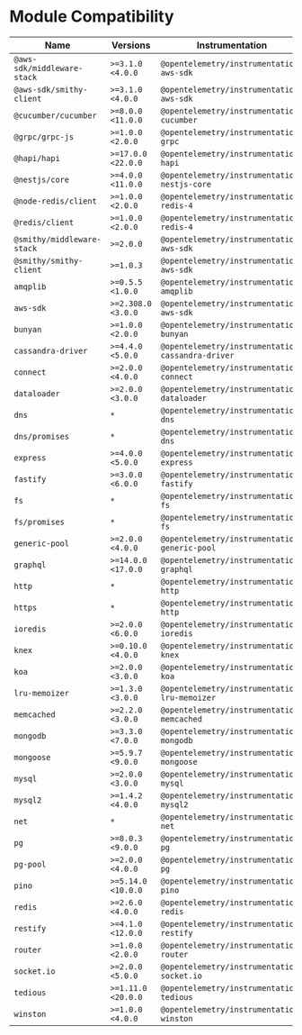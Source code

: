 # Module Compatibility

| Name                        | Versions           | Instrumentation                                   |
| --------------------------- | ------------------ | ------------------------------------------------- |
| `@aws-sdk/middleware-stack` | `>=3.1.0 <4.0.0`   | `@opentelemetry/instrumentation-aws-sdk`          |
| `@aws-sdk/smithy-client`    | `>=3.1.0 <4.0.0`   | `@opentelemetry/instrumentation-aws-sdk`          |
| `@cucumber/cucumber`        | `>=8.0.0 <11.0.0`  | `@opentelemetry/instrumentation-cucumber`         |
| `@grpc/grpc-js`             | `>=1.0.0 <2.0.0`   | `@opentelemetry/instrumentation-grpc`             |
| `@hapi/hapi`                | `>=17.0.0 <22.0.0` | `@opentelemetry/instrumentation-hapi`             |
| `@nestjs/core`              | `>=4.0.0 <11.0.0`  | `@opentelemetry/instrumentation-nestjs-core`      |
| `@node-redis/client`        | `>=1.0.0 <2.0.0`   | `@opentelemetry/instrumentation-redis-4`          |
| `@redis/client`             | `>=1.0.0 <2.0.0`   | `@opentelemetry/instrumentation-redis-4`          |
| `@smithy/middleware-stack`  | `>=2.0.0`          | `@opentelemetry/instrumentation-aws-sdk`          |
| `@smithy/smithy-client`     | `>=1.0.3`          | `@opentelemetry/instrumentation-aws-sdk`          |
| `amqplib`                   | `>=0.5.5 <1.0.0`   | `@opentelemetry/instrumentation-amqplib`          |
| `aws-sdk`                   | `>=2.308.0 <3.0.0` | `@opentelemetry/instrumentation-aws-sdk`          |
| `bunyan`                    | `>=1.0.0 <2.0.0`   | `@opentelemetry/instrumentation-bunyan`           |
| `cassandra-driver`          | `>=4.4.0 <5.0.0`   | `@opentelemetry/instrumentation-cassandra-driver` |
| `connect`                   | `>=2.0.0 <4.0.0`   | `@opentelemetry/instrumentation-connect`          |
| `dataloader`                | `>=2.0.0 <3.0.0`   | `@opentelemetry/instrumentation-dataloader`       |
| `dns`                       | `*`                | `@opentelemetry/instrumentation-dns`              |
| `dns/promises`              | `*`                | `@opentelemetry/instrumentation-dns`              |
| `express`                   | `>=4.0.0 <5.0.0`   | `@opentelemetry/instrumentation-express`          |
| `fastify`                   | `>=3.0.0 <6.0.0`   | `@opentelemetry/instrumentation-fastify`          |
| `fs`                        | `*`                | `@opentelemetry/instrumentation-fs`               |
| `fs/promises`               | `*`                | `@opentelemetry/instrumentation-fs`               |
| `generic-pool`              | `>=2.0.0 <4.0.0`   | `@opentelemetry/instrumentation-generic-pool`     |
| `graphql`                   | `>=14.0.0 <17.0.0` | `@opentelemetry/instrumentation-graphql`          |
| `http`                      | `*`                | `@opentelemetry/instrumentation-http`             |
| `https`                     | `*`                | `@opentelemetry/instrumentation-http`             |
| `ioredis`                   | `>=2.0.0 <6.0.0`   | `@opentelemetry/instrumentation-ioredis`          |
| `knex`                      | `>=0.10.0 <4.0.0`  | `@opentelemetry/instrumentation-knex`             |
| `koa`                       | `>=2.0.0 <3.0.0`   | `@opentelemetry/instrumentation-koa`              |
| `lru-memoizer`              | `>=1.3.0 <3.0.0`   | `@opentelemetry/instrumentation-lru-memoizer`     |
| `memcached`                 | `>=2.2.0 <3.0.0`   | `@opentelemetry/instrumentation-memcached`        |
| `mongodb`                   | `>=3.3.0 <7.0.0`   | `@opentelemetry/instrumentation-mongodb`          |
| `mongoose`                  | `>=5.9.7 <9.0.0`   | `@opentelemetry/instrumentation-mongoose`         |
| `mysql`                     | `>=2.0.0 <3.0.0`   | `@opentelemetry/instrumentation-mysql`            |
| `mysql2`                    | `>=1.4.2 <4.0.0`   | `@opentelemetry/instrumentation-mysql2`           |
| `net`                       | `*`                | `@opentelemetry/instrumentation-net`              |
| `pg`                        | `>=8.0.3 <9.0.0`   | `@opentelemetry/instrumentation-pg`               |
| `pg-pool`                   | `>=2.0.0 <4.0.0`   | `@opentelemetry/instrumentation-pg`               |
| `pino`                      | `>=5.14.0 <10.0.0` | `@opentelemetry/instrumentation-pino`             |
| `redis`                     | `>=2.6.0 <4.0.0`   | `@opentelemetry/instrumentation-redis`            |
| `restify`                   | `>=4.1.0 <12.0.0`  | `@opentelemetry/instrumentation-restify`          |
| `router`                    | `>=1.0.0 <2.0.0`   | `@opentelemetry/instrumentation-router`           |
| `socket.io`                 | `>=2.0.0 <5.0.0`   | `@opentelemetry/instrumentation-socket.io`        |
| `tedious`                   | `>=1.11.0 <20.0.0` | `@opentelemetry/instrumentation-tedious`          |
| `winston`                   | `>=1.0.0 <4.0.0`   | `@opentelemetry/instrumentation-winston`          |
